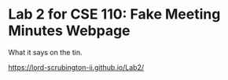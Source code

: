 # Lab 2 for CSE 110: Fake Meeting Minutes Webpage

What it says on the tin.

https://lord-scrubington-ii.github.io/Lab2/